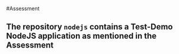 #Assessment
## The repository `nodejs` contains a Test-Demo NodeJS application as mentioned in the Assessment
